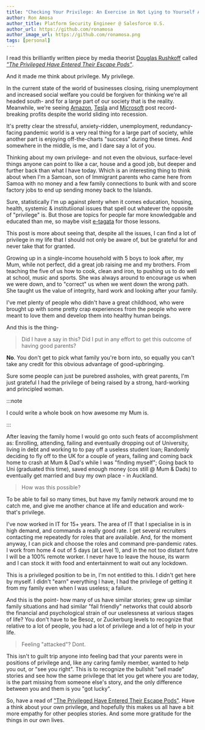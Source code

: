 ```yaml
---
title: "Checking Your Privilege: An Exercise in Not Lying to Yourself About How You Got to Where You Are Now."
author: Ron Amosa
author_title: Platform Security Engineer @ Salesforce U.S.
author_url: https://github.com/ronamosa
author_image_url: https://github.com/ronamosa.png
tags: [personal]
---
```


I read this brilliantly written piece by media theorist [Douglas Rushkoff](https://en.wikipedia.org/wiki/Douglas_Rushkoff) called _["The Privileged Have Entered Their Escape Pods"](https://onezero.medium.com/the-privileged-have-entered-their-escape-pods-4706b4893af7)_.

And it made me think about privilege. My privilege.

<!--truncate-->

In the current state of the world of businesses closing, rising unemployment and increased social welfare you could be forgiven for thinking we're all headed south- and for a large part of our society that is the reality. Meanwhile, we're seeing [Amazon](https://www.digitaltrends.com/news/amazon-quarter-2-earnings-2020-record-profit/), [Tesla](https://www.forbes.com/sites/greatspeculations/2020/07/23/behind-teslas-profits/#3bda743b93e6) and [Microsoft](https://www.macrotrends.net/stocks/charts/MSFT/microsoft/gross-profit) post record-breaking profits despite the world sliding into recession.

It's pretty clear the stressful, anxiety-ridden, unemployment, redundancy-facing pandemic world is a very real thing for a large part of society, while another part is enjoying off-the-charts "success" during these times. And somewhere in the middle, is me, and I dare say a lot of you.

Thinking about my own privilege- and not even the obvious, surface-level things anyone can point to like a car, house and a good job, but deeper and further back than what I have today. Which is an interesting thing to think about when I'm a Samoan, son of Immigrant parents who came here from Samoa with no money and a few family connections to bunk with and score factory jobs to end up sending money back to the Islands.

Sure, statistically I'm up against plenty when it comes education, housing, health, systemic & institutiional issues that spell out whatever the opposite of "privilege" is. But those are topics for people far more knowledgable and educated than me, so maybe visit [e-tagata](https://e-tangata.co.nz/) for those lessons.

This post is more about seeing that, despite all the issues, I can find a lot of privilege in my life that I should not only be aware of, but be grateful for and never take that for granted.

Growing up in a single-income household with 5 boys to look after, my Mum, while not perfect, did a great job raising me and my brothers. From teaching the five of us how to cook, clean and iron, to pushing us to do well at school, music and sports. She was always around to encourage us when we were down, and to "correct" us when we went down the wrong path. She taught us the value of integrity, hard work and looking after your family.

I've met plenty of people who didn't have a great childhood, who were brought up with some pretty crap experiences from the people who were meant to love them and develop them into healthy human beings.

And this is the thing-

> Did I have a say in this?
> Did I put in any effort to get this outcome of having good parents?

**No**. You don't get to pick what family you're born into, so equally you can't take any credit for this obvious advantage of good-upbringing. 

Sure some people can just be purebred assholes, with great parents, I'm just grateful I had the privilege of being raised by a strong, hard-working and principled woman.

:::note

I could write a whole book on how awesome my Mum is.

:::

After leaving the family home I would go onto such feats of accomplishment as: Enrolling, attending, failing and eventually dropping out of University, living in debt and working to to pay off a useless student loan; Randomly deciding to fly off to the UK for a couple of years, failing and coming back home to crash at Mum & Dad's while I was "finding myself"; Going back to Uni (graduated this time), saved enough money (cos still @ Mum & Dads) to eventually get married and buy my own place - in Auckland.

> How was this possible?

To be able to fail so many times, but have my family network around me to catch me, and give me another chance at life and education and work- that's privilege.

I've now worked in IT for 15+ years. The area of IT that I specialise in is in high demand, and commands a really good rate. I get several recruiters contacting me repeatedly for roles that are available. And, for the moment anyway, I can pick and choose the roles and command pre-pandemic rates. I work from home 4 out of 5 days (at Level 1), and in the not too distant futre I will be a 100% remote worker. I never have to leave the house, its warm and I can stock it with food and entertainment to wait out any lockdown.

This is a privileged position to be in, I'm not entitled to this. I didn't get here by myself. I didn't "earn" everything I have, I had the privilege of getting it from my family even when I was useless; a failure.

And this is the point- how many of us have similar stories; grew up similar family situations and had similar "fail friendly" networks that could absorb the financial and psychological strain of our uselessness at various stages of life? You don't have to be Besoz, or Zuckerburg levels to recognize that relative to a lot of people, you had a lot of privilege and a lot of help in your life.

> Feeling "attacked"? Dont.

This isn't to guilt trip anyone into feeling bad that your parents were in positions of privilege and, like any caring family member, wanted to help you out, or "see you right". This is to recognize the bullshit "sell made" stories and see how the same privilege that let you get where you are today, is the part missing from someone else's story, and the only difference between you and them is you "got lucky".

So, have a read of ["The Privileged Have Entered Their Escape Pods"](https://onezero.medium.com/the-privileged-have-entered-their-escape-pods-4706b4893af7). Have a think about your own privilege, and hopefully this makes us all have a bit more empathy for other peoples stories. And some more gratitude for the things in our own lives.

